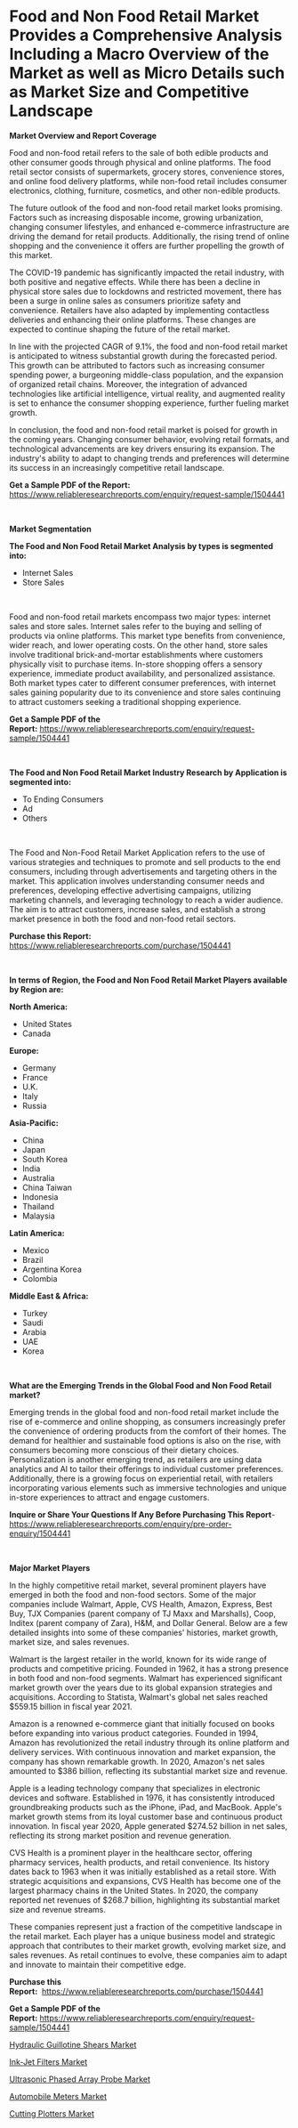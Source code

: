 <p><h1>Food and Non Food Retail Market Provides a Comprehensive Analysis Including a Macro Overview of the Market as well as Micro Details such as Market Size and Competitive Landscape</h1></p><p><strong>Market Overview and Report Coverage</strong></p>
<p><p>Food and non-food retail refers to the sale of both edible products and other consumer goods through physical and online platforms. The food retail sector consists of supermarkets, grocery stores, convenience stores, and online food delivery platforms, while non-food retail includes consumer electronics, clothing, furniture, cosmetics, and other non-edible products.</p><p>The future outlook of the food and non-food retail market looks promising. Factors such as increasing disposable income, growing urbanization, changing consumer lifestyles, and enhanced e-commerce infrastructure are driving the demand for retail products. Additionally, the rising trend of online shopping and the convenience it offers are further propelling the growth of this market.</p><p>The COVID-19 pandemic has significantly impacted the retail industry, with both positive and negative effects. While there has been a decline in physical store sales due to lockdowns and restricted movement, there has been a surge in online sales as consumers prioritize safety and convenience. Retailers have also adapted by implementing contactless deliveries and enhancing their online platforms. These changes are expected to continue shaping the future of the retail market.</p><p>In line with the projected CAGR of 9.1%, the food and non-food retail market is anticipated to witness substantial growth during the forecasted period. This growth can be attributed to factors such as increasing consumer spending power, a burgeoning middle-class population, and the expansion of organized retail chains. Moreover, the integration of advanced technologies like artificial intelligence, virtual reality, and augmented reality is set to enhance the consumer shopping experience, further fueling market growth.</p><p>In conclusion, the food and non-food retail market is poised for growth in the coming years. Changing consumer behavior, evolving retail formats, and technological advancements are key drivers ensuring its expansion. The industry's ability to adapt to changing trends and preferences will determine its success in an increasingly competitive retail landscape.</p></p>
<p><strong>Get a Sample PDF of the Report:</strong> <a href="https://www.reliableresearchreports.com/enquiry/request-sample/1504441">https://www.reliableresearchreports.com/enquiry/request-sample/1504441</a></p>
<p>&nbsp;</p>
<p><strong>Market Segmentation</strong></p>
<p><strong>The Food and Non Food Retail Market Analysis by types is segmented into:</strong></p>
<p><ul><li>Internet Sales</li><li>Store Sales</li></ul></p>
<p>&nbsp;</p>
<p><p>Food and non-food retail markets encompass two major types: internet sales and store sales. Internet sales refer to the buying and selling of products via online platforms. This market type benefits from convenience, wider reach, and lower operating costs. On the other hand, store sales involve traditional brick-and-mortar establishments where customers physically visit to purchase items. In-store shopping offers a sensory experience, immediate product availability, and personalized assistance. Both market types cater to different consumer preferences, with internet sales gaining popularity due to its convenience and store sales continuing to attract customers seeking a traditional shopping experience.</p></p>
<p><strong>Get a Sample PDF of the Report:</strong>&nbsp;<a href="https://www.reliableresearchreports.com/enquiry/request-sample/1504441">https://www.reliableresearchreports.com/enquiry/request-sample/1504441</a></p>
<p>&nbsp;</p>
<p><strong>The Food and Non Food Retail Market Industry Research by Application is segmented into:</strong></p>
<p><ul><li>To Ending Consumers</li><li>Ad</li><li>Others</li></ul></p>
<p>&nbsp;</p>
<p><p>The Food and Non-Food Retail Market Application refers to the use of various strategies and techniques to promote and sell products to the end consumers, including through advertisements and targeting others in the market. This application involves understanding consumer needs and preferences, developing effective advertising campaigns, utilizing marketing channels, and leveraging technology to reach a wider audience. The aim is to attract customers, increase sales, and establish a strong market presence in both the food and non-food retail sectors.</p></p>
<p><strong>Purchase this Report:</strong>&nbsp; <a href="https://www.reliableresearchreports.com/purchase/1504441">https://www.reliableresearchreports.com/purchase/1504441</a></p>
<p>&nbsp;</p>
<p><strong>In terms of Region, the Food and Non Food Retail Market Players available by Region are:</strong></p>
<p>
    <p> <strong> North America: </strong>
        <ul>
            <li>United States</li>
            <li>Canada</li>
        </ul>
        </p> 
    <p> <strong> Europe: </strong>
        <ul>
            <li>Germany</li>
            <li>France</li>
            <li>U.K.</li>
            <li>Italy</li>
            <li>Russia</li>
        </ul>
        </p> 
    <p> <strong> Asia-Pacific: </strong>
        <ul>
            <li>China</li>
            <li>Japan</li>
            <li>South Korea</li>
            <li>India</li>
            <li>Australia</li>
            <li>China Taiwan</li>
            <li>Indonesia</li>
            <li>Thailand</li>
            <li>Malaysia</li>
        </ul>
        </p> 
    <p> <strong> Latin America: </strong>
        <ul>
            <li>Mexico</li>
            <li>Brazil</li>
            <li>Argentina Korea</li>
            <li>Colombia</li>
        </ul>
        </p> 
    <p> <strong> Middle East & Africa: </strong>
        <ul>
            <li>Turkey</li>
            <li>Saudi</li>
            <li>Arabia</li>
            <li>UAE</li>
            <li>Korea</li>
        </ul>
    </p>
    </p>
<p>&nbsp;</p>
<p><strong>What are the Emerging Trends in the Global Food and Non Food Retail market?</strong></p>
<p><p>Emerging trends in the global food and non-food retail market include the rise of e-commerce and online shopping, as consumers increasingly prefer the convenience of ordering products from the comfort of their homes. The demand for healthier and sustainable food options is also on the rise, with consumers becoming more conscious of their dietary choices. Personalization is another emerging trend, as retailers are using data analytics and AI to tailor their offerings to individual customer preferences. Additionally, there is a growing focus on experiential retail, with retailers incorporating various elements such as immersive technologies and unique in-store experiences to attract and engage customers.</p></p>
<p><strong>Inquire or Share Your Questions If Any Before Purchasing This Report</strong>- <a href="https://www.reliableresearchreports.com/enquiry/pre-order-enquiry/1504441">https://www.reliableresearchreports.com/enquiry/pre-order-enquiry/1504441</a></p>
<p>&nbsp;</p>
<p><strong>Major Market Players</strong></p>
<p><p>In the highly competitive retail market, several prominent players have emerged in both the food and non-food sectors. Some of the major companies include Walmart, Apple, CVS Health, Amazon, Express, Best Buy, TJX Companies (parent company of TJ Maxx and Marshalls), Coop, Inditex (parent company of Zara), H&M, and Dollar General. Below are a few detailed insights into some of these companies' histories, market growth, market size, and sales revenues.</p><p>Walmart is the largest retailer in the world, known for its wide range of products and competitive pricing. Founded in 1962, it has a strong presence in both food and non-food segments. Walmart has experienced significant market growth over the years due to its global expansion strategies and acquisitions. According to Statista, Walmart's global net sales reached $559.15 billion in fiscal year 2021.</p><p>Amazon is a renowned e-commerce giant that initially focused on books before expanding into various product categories. Founded in 1994, Amazon has revolutionized the retail industry through its online platform and delivery services. With continuous innovation and market expansion, the company has shown remarkable growth. In 2020, Amazon's net sales amounted to $386 billion, reflecting its substantial market size and revenue.</p><p>Apple is a leading technology company that specializes in electronic devices and software. Established in 1976, it has consistently introduced groundbreaking products such as the iPhone, iPad, and MacBook. Apple's market growth stems from its loyal customer base and continuous product innovation. In fiscal year 2020, Apple generated $274.52 billion in net sales, reflecting its strong market position and revenue generation.</p><p>CVS Health is a prominent player in the healthcare sector, offering pharmacy services, health products, and retail convenience. Its history dates back to 1963 when it was initially established as a retail store. With strategic acquisitions and expansions, CVS Health has become one of the largest pharmacy chains in the United States. In 2020, the company reported net revenues of $268.7 billion, highlighting its substantial market size and revenue streams.</p><p>These companies represent just a fraction of the competitive landscape in the retail market. Each player has a unique business model and strategic approach that contributes to their market growth, evolving market size, and sales revenues. As retail continues to evolve, these companies aim to adapt and innovate to maintain their competitive edge.</p></p>
<p><strong>Purchase this Report:</strong>&nbsp;&nbsp;<a href="https://www.reliableresearchreports.com/purchase/1504441">https://www.reliableresearchreports.com/purchase/1504441</a></p>
<p></p>
<p><strong>Get a Sample PDF of the Report:</strong>&nbsp;<a href="https://www.reliableresearchreports.com/enquiry/request-sample/1504441">https://www.reliableresearchreports.com/enquiry/request-sample/1504441</a></p>
<p><p><a href="https://www.linkedin.com/pulse/hydraulic-guillotine-shears-market-size-growth-forecast-vdrwe/">Hydraulic Guillotine Shears Market</a></p><p><a href="https://github.com/RoccoManning/Market-Research-Report-List-1/blob/main/ink-jet-filters-market.md">Ink-Jet Filters Market</a></p><p><a href="https://medium.com/@santosh99915121/ultrasonic-phased-array-probe-market-size-cagr-trends-2024-2030-45a6444d6648">Ultrasonic Phased Array Probe Market</a></p><p><a href="https://medium.com/@s40138378/automobile-meters-market-size-growth-forecast-2023-2030-a283821e3302">Automobile Meters Market</a></p><p><a href="https://www.linkedin.com/pulse/cutting-plotters-market-size-share-amp-trends-analysis-report-ftsxe/">Cutting Plotters Market</a></p></p>